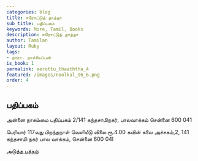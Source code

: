 ```yaml
---
categories: blog
title: ஈரோட்டுத் தாத்தா
sub_title: பதிப்பகம்
keywords: More, Tamil, Books
description: ஈரோட்டுத் தாத்தா
author: Tamilan
layout: Ruby
tags:
- நாரா. நாச்சியப்பன்
is_book: 1
permalink: eerottu_thaaththa_4
featured: /images/noolkal_96_6.png
order: 4
---
```

## பதிப்பகம்

அன்னை நாகம்மை பதிப்பகம் 2/141 கந்தசாமிநகர், பாலவாக்கம் சென்னை 600 041

பெரியார் 117வது பிறந்தநாள் வெளியீடு விலை ரூ.4.00 கவின் கலை அச்சகம்,2, 141 கந்தசாமி நகர் பால வாக்கம், சென்னை 600 04l

[அடுத்த பக்கம்](eerottu_thaaththa_5)